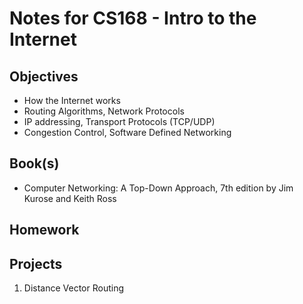 # Notes for CS168 - Intro to the Internet

## Objectives
* How the Internet works
* Routing Algorithms, Network Protocols
* IP addressing, Transport Protocols (TCP/UDP)
* Congestion Control, Software Defined Networking

## Book(s)

* Computer Networking: A Top-Down Approach, 7th edition by Jim Kurose and Keith Ross

## Homework


## Projects

1. Distance Vector Routing
